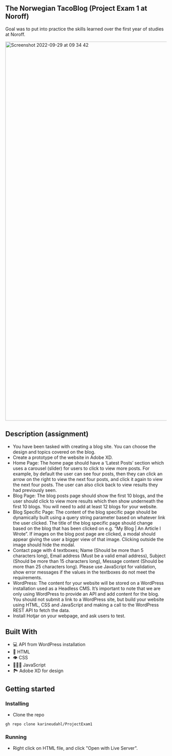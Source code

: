 ## The Norwegian TacoBlog (Project Exam 1 at Noroff) 

Goal was to put into practice the skills learned over the first year of studies at Noroff. 

<img width="1180" alt="Screenshot 2022-09-29 at 09 34 42" src="https://user-images.githubusercontent.com/74554925/192969051-e98ca19a-497b-47d9-8047-b841ac7775ac.png">

## Description (assignment)

- You have been tasked with creating a blog site. You can choose the design and topics covered on the blog.
- Create a prototype of the website in Adobe XD. 
- Home Page: The home page should have a ‘Latest Posts’ section which uses a carousel (slider) for users to click to view more posts. For example, by default the user can see four posts, then they can click an arrow on the right to view the next four posts, and click it again to view the next four posts. The user can also click back to view results they had previously seen.
- Blog Page: The blog posts page should show the first 10 blogs, and the user should click to view more results which then show underneath the first 10 blogs. You will need to add at least 12 blogs for your website. 
- Blog Specific Page: The content of the blog specific page should be dynamically built using a query string parameter based on whatever link the user clicked. The title of the blog specific page should change based on the blog that has been clicked on e.g. “My Blog | An Article I Wrote”. If images on the blog post page are clicked, a modal should appear giving the user a bigger view of that image. Clicking outside the image should hide the modal.
- Contact page with 4 textboxes; Name (Should be more than 5 characters long),	Email address (Must be a valid email address),	Subject (Should be more than 15 characters long), Message content (Should be more than 25 characters long). Please use JavaScript for validation, show error messages if the values in the textboxes do not meet the requirements.
- WordPress: The content for your website will be stored on a WordPress installation used as a Headless CMS. It’s important to note that we are only using WordPress to provide an API and add content for the blog. You should not submit a link to a WordPress site, but build your website using HTML, CSS and JavaScript and making a call to the WordPress REST API to fetch the data. 
- Install Hotjar on your webpage, and ask users to test. 

## Built With
- 💻 API from WordPress installation
- 📄 HTML
- 👁 CSS
- 👩🏽‍💻 JavaScript
- 🏞 Adobe XD for design

## Getting started 

### Installing
- Clone the repo
```
gh repo clone karineudahl/ProjectExam1
```
### Running 
- Right click on HTML file, and click "Open with Live Server". 
